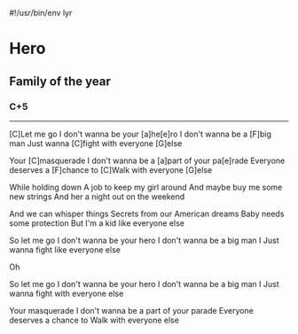 #!/usr/bin/env lyr
# Hero
## Family of the year
### C+5

---

[C]Let me go
I don't wanna be your [a]he[e]ro
I don't wanna be a [F]big man
Just wanna [C]fight with everyone [G]else

Your [C]masquerade
I don't wanna be a [a]part of your pa[e]rade
Everyone deserves a [F]chance to
[C]Walk with everyone [G]else

While holding down
A job to keep my girl around
And maybe buy me some new strings
And her a night out on the weekend

And we can whisper things
Secrets from our American dreams
Baby needs some protection
But I'm a kid like everyone else

So let me go
I don't wanna be your hero
I don't wanna be a big man
I Just wanna fight like everyone else

Oh

So let me go
I don't wanna be your hero
I don't wanna be a big man
I Just wanna fight with everyone else

Your masquerade
I don't wanna be a part of your parade
Everyone deserves a chance to
Walk with everyone else

